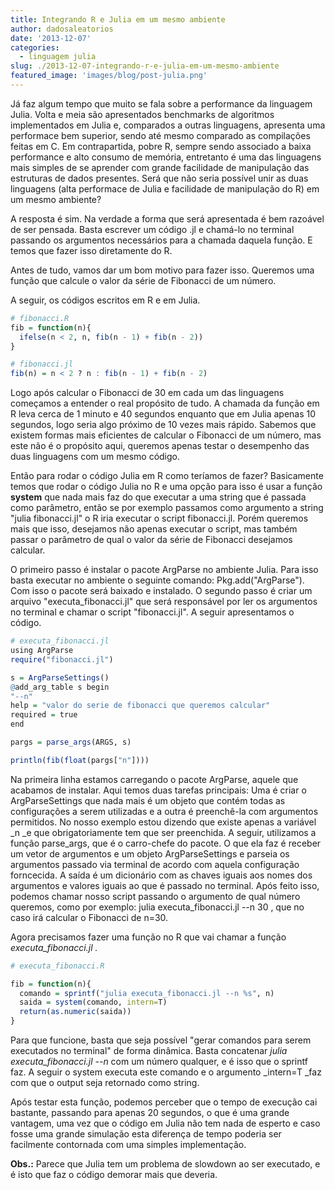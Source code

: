 ```yaml
---
title: Integrando R e Julia em um mesmo ambiente
author: dadosaleatorios
date: '2013-12-07'
categories:
  - linguagem julia
slug: ./2013-12-07-integrando-r-e-julia-em-um-mesmo-ambiente
featured_image: 'images/blog/post-julia.png'
---
```


Já faz algum tempo que muito se fala sobre a performance da linguagem Julia. Volta e meia são apresentados benchmarks de algoritmos implementados em Julia e, comparados a outras linguagens, apresenta uma performace bem superior, sendo até mesmo comparado as compilações feitas em C. Em contrapartida, pobre R, sempre sendo associado a baixa performance e alto consumo de memória, entretanto é uma das linguagens mais simples de se aprender com grande facilidade de manipulação das estruturas de dados presentes. Será que não seria possível unir as duas linguagens (alta performace de Julia e facilidade de manipulação do R) em um mesmo ambiente?

A resposta é sim. Na verdade a forma que será apresentada é bem razoável de ser pensada. Basta escrever um código .jl e chamá-lo no terminal passando os argumentos necessários para a chamada daquela função. E temos que fazer isso diretamente do R.

Antes de tudo, vamos dar um bom motivo para fazer isso. Queremos uma função que calcule o valor da série de Fibonacci de um número.

A seguir, os códigos escritos em R e em Julia.

```r
# fibonacci.R
fib = function(n){
  ifelse(n < 2, n, fib(n - 1) + fib(n - 2))
}

# fibonacci.jl
fib(n) = n < 2 ? n : fib(n - 1) + fib(n - 2) 
```

Logo após calcular o Fibonacci de 30 em cada um das linguagens começamos a entender o real propósito de tudo. A chamada da função em R leva cerca de 1 minuto e 40 segundos enquanto que em Julia apenas 10 segundos, logo seria algo próximo de 10 vezes mais rápido. Sabemos que existem formas mais eficientes de calcular o Fibonacci de um número, mas este não é o propósito aqui, queremos apenas testar o desempenho das duas linguagens com um mesmo código.

Então para rodar o código Julia em R como teríamos de fazer? Basicamente temos que rodar o código Julia no R e uma opção para isso é usar a função **system** que nada mais faz do que executar a uma string que é passada como parâmetro, então se por exemplo passamos como argumento a string "julia fibonacci.jl" o R iria executar o script fibonacci.jl. Porém queremos mais que isso, desejamos não apenas executar o script, mas também passar o parâmetro de qual o valor da série de Fibonacci desejamos calcular.

O primeiro passo é instalar o pacote ArgParse no ambiente Julia. Para isso basta executar no ambiente o seguinte comando: Pkg.add("ArgParse"). Com isso o pacote será baixado e instalado. O segundo passo é criar um arquivo "executa_fibonacci.jl" que será responsável por ler os argumentos no terminal e chamar o script "fibonacci.jl". A seguir apresentamos o código.

```r
# executa_fibonacci.jl
using ArgParse
require("fibonacci.jl")

s = ArgParseSettings()
@add_arg_table s begin
"--n"
help = "valor do serie de fibonacci que queremos calcular"
required = true
end

pargs = parse_args(ARGS, s) 

println(fib(float(pargs["n"])))
```

Na primeira linha estamos carregando o pacote ArgParse, aquele que acabamos de instalar. Aqui temos duas tarefas principais: Uma é criar o ArgParseSettings que nada mais é um objeto que contém todas as configurações a serem utilizadas e a outra é preenchê-la com argumentos permitidos. No nosso exemplo estou dizendo que existe apenas a variável _n _e que obrigatoriamente tem que ser preenchida. A seguir, utilizamos a função parse_args, que é o carro-chefe do pacote. O que ela faz é receber um vetor de argumentos e um objeto ArgParseSettings e parseia os argumentos passado via terminal de acordo com aquela configuração forncecida. A saída é um dicionário com as chaves iguais aos nomes dos argumentos e valores iguais ao que é passado no terminal. Após feito isso, podemos chamar nosso script passando o argumento de qual número queremos, como por exemplo: julia executa_fibonacci.jl --n 30 , que no caso irá calcular o Fibonacci de n=30.

Agora precisamos fazer uma função no R que vai chamar a função _executa_fibonacci.jl ._

```r
# executa_fibonacci.R

fib = function(n){
  comando = sprintf("julia executa_fibonacci.jl --n %s", n)
  saida = system(comando, intern=T)
  return(as.numeric(saida))
}
```

Para que funcione, basta que seja possível "gerar comandos para serem executados no terminal" de forma dinâmica. Basta concatenar _julia executa_fibonacci.jl --n_ com um número qualquer, e é isso que o sprintf faz. A seguir o system executa este comando e o argumento _intern=T _faz com que o output seja retornado como string.

Após testar esta função, podemos perceber que o tempo de execução cai bastante, passando para apenas 20 segundos, o que é uma grande vantagem, uma vez que o código em Julia não tem nada de esperto e caso fosse uma grande simulação esta diferença de tempo poderia ser facilmente contornada com uma simples implementação.

**Obs.:** Parece que Julia tem um problema de slowdown ao ser executado, e é isto que faz o código demorar mais que deveria.
